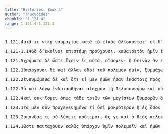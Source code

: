 ```yaml
---
title: "Histories, Book 1"
author: "Thucydides"
chunkId: "1.121.4"
range: 1.121.4-1.121.4
---
```


<pre class="greek prose syntax" data-urn="urn:cts:greekLit:tlg0003.tlg001"><p><span class="subdoc" data-subdoc="1.121.4">1.121.4</span><span class="sentence"><span class=" dative" data-def="sem, sm, i" data-flags="a-s---fd-" data-head="3" data-id="1" data-lemma="εἷς">μιᾷ </span><span class=" " data-flags="d--------" data-head="8" data-id="2" data-lemma="τε">τε </span><span class=" dative" data-flags="n-s---fd-" data-head="8" data-id="3" data-lemma="νίκη">νίκῃ </span><span class=" genitive" data-def="sea-fight, in a sea-fight" data-flags="n-s---fg-" data-head="3" data-id="4" data-lemma="ναυμαχία">ναυμαχίας </span><span class=" " data-flags="r--------" data-head="8" data-id="5" data-lemma="κατά">κατὰ </span><span class=" accusative" data-flags="l-s---na-" data-head="7" data-id="6" data-lemma="ὁ">τὸ </span><span class="verb accusative" data-def="like truth, likely, probable, reasonable, likelihood, probability" data-flags="v-srpana-" data-head="5" data-id="7" data-lemma="εἰκός">εἰκὸς </span><span class="verb " data-def="to be taken, conquered, fall into an enemy's hand, to fall into the hands of, to be caught, seized" data-flags="v3ppie---" data-head="0" data-id="8" data-lemma="ἁλίσκομαι">ἁλίσκονται</span><span class=" " data-flags="u--------" data-head="0" data-id="9" data-lemma="·">· </span></span><span class="sentence"><span class=" " data-flags="c--------" data-head="5" data-id="1" data-lemma="εἰ">εἰ </span><span class=" " data-flags="d--------" data-head="14" data-id="2" data-lemma="δέ">δ̓ </span><span class="verb " data-def="hold against, hold, against" data-flags="v3paoa---" data-head="1" data-id="3" data-lemma="ἀντέχω">ἀντίσχοιεν</span><span class=" " data-flags="u--------" data-head="0" data-id="4" data-lemma=",">, </span><span class="verb " data-def="take thought, care for, treat" data-flags="v1pfia---" data-head="14" data-id="5" data-lemma="μελετάω">μελετήσομεν </span><span class=" " data-flags="d--------" data-head="14" data-id="6" data-lemma="καί">καὶ </span><span class=" nominative" data-def="I at least, for my part, indeed, for myself, me, we two" data-flags="p1p---mn-" data-head="14" data-id="7" data-lemma="ἐγώ">ἡμεῖς </span><span class=" " data-def="in, into, in, in the district of" data-flags="r--------" data-head="5" data-id="8" data-lemma="ἐν">ἐν </span><span class=" dative" data-flags="a-s---mdc" data-head="10" data-id="9" data-lemma="πλείων">πλέονι </span><span class=" dative" data-def="time, a, time" data-flags="n-s---md-" data-head="8" data-id="10" data-lemma="χρόνος">χρόνῳ </span><span class=" accusative" data-flags="l-p---na-" data-head="12" data-id="11" data-lemma="ὁ">τὰ </span><span class=" accusative" data-def="of, for a ship, seafaring, naval, of ships" data-flags="a-p---na-" data-head="5" data-id="12" data-lemma="ναυτικός">ναυτικά</span><span class=" " data-flags="u--------" data-head="0" data-id="13" data-lemma=",">, </span><span class=" " data-flags="c--------" data-head="0" data-id="14" data-lemma="καί">καὶ </span><span class=" " data-def="whenever, since, since" data-flags="c--------" data-head="27" data-id="15" data-lemma="ὅταν">ὅταν </span><span class=" accusative" data-flags="l-s---fa-" data-head="17" data-id="16" data-lemma="ὁ">τὴν </span><span class=" accusative" data-def="acquaintance with, understanding, skill" data-flags="n-s---fa-" data-head="21" data-id="17" data-lemma="ἐπιστήμη">ἐπιστήμην </span><span class=" " data-def="into, to, into" data-flags="r--------" data-head="21" data-id="18" data-lemma="εἰς">ἐς </span><span class=" accusative" data-flags="l-s---na-" data-head="20" data-id="19" data-lemma="ὁ">τὸ </span><span class=" accusative" data-def="equal, like, like" data-flags="a-s---na-" data-head="18" data-id="20" data-lemma="ἴσος">ἴσον </span><span class="verb " data-def="set down, bring, to land" data-flags="v1pasa---" data-head="15" data-id="21" data-lemma="καθίστημι">καταστήσωμεν</span><span class=" " data-flags="u--------" data-head="0" data-id="22" data-lemma=",">, </span><span class=" dative" data-flags="l-s---fd-" data-head="25" data-id="23" data-lemma="ὁ">τῇ </span><span class=" " data-def="at least, at any rate, iron, have" data-flags="d--------" data-head="25" data-id="24" data-lemma="γε">γε </span><span class=" dative" data-def="good courage, high spirit, goodness of soul" data-flags="n-s---fd-" data-head="27" data-id="25" data-lemma="εὐψυχία">εὐψυχίᾳ </span><span class=" " data-flags="d--------" data-head="27" data-id="26" data-lemma="δήπου">δήπου </span><span class="verb " data-flags="v1pfim---" data-head="14" data-id="27" data-lemma="περίειμι">περιεσόμεθα</span><span class=" " data-flags="u--------" data-head="0" data-id="28" data-lemma=".">. </span></span><span class="sentence"><span class=" accusative" data-flags="a-s---na-" data-head="6" data-id="1" data-lemma="ὅς">ὃ </span><span class=" " data-def="for, yes, . . , no, ay doubtless" data-flags="d--------" data-head="11" data-id="2" data-lemma="γάρ">γὰρ </span><span class=" nominative" data-def="I at least, for my part, indeed, for myself, me, we two" data-flags="p1p---mn-" data-head="4" data-id="3" data-lemma="ἐγώ">ἡμεῖς </span><span class="verb " data-flags="v1ppia---" data-head="11" data-id="4" data-lemma="ἔχω">ἔχομεν </span><span class=" dative" data-def="origin, birth, growth" data-flags="n-s---fd-" data-head="4" data-id="5" data-lemma="φύσις">φύσει </span><span class=" accusative" data-def="good:, well-born, gentle, aristocrats" data-flags="a-s---na-" data-head="4" data-id="6" data-lemma="ἀγαθός">ἀγαθόν</span><span class=" " data-flags="u--------" data-head="0" data-id="7" data-lemma=",">, </span><span class=" dative" data-def="the person there, that person, thing, the more remote" data-flags="p-p---md-" data-head="11" data-id="8" data-lemma="ἐκεῖνος">ἐκείνοις </span><span class=" " data-flags="d--------" data-head="11" data-id="9" data-lemma="οὐ">οὐκ </span><span class=" " data-flags="d--------" data-head="11" data-id="10" data-lemma="ἄν">ἂν </span><span class="verb " data-def="come into a new state of being, come into being, to be born" data-flags="v3saom---" data-head="0" data-id="11" data-lemma="γίγνομαι">γένοιτο </span><span class=" dative" data-def="teaching, regulations, discipline" data-flags="n-s---fd-" data-head="11" data-id="12" data-lemma="διδαχή">διδαχῇ</span><span class=" " data-flags="u--------" data-head="0" data-id="13" data-lemma="·">· </span></span></p><p><span class="subdoc" data-subdoc="1.121-1.146">1.121-1.146</span><span class="sentence"><span class=" accusative" data-flags="p-s---na-" data-head="5" data-id="1" data-lemma="ὅς">ὃ </span><span class=" " data-flags="d--------" data-head="9" data-id="2" data-lemma="δέ">δ̓ </span><span class=" nominative" data-def="the person there, that person, thing, the more remote" data-flags="p-p---mn-" data-head="5" data-id="3" data-lemma="ἐκεῖνος">ἐκεῖνοι </span><span class=" dative" data-def="acquaintance with, understanding, skill" data-flags="n-s---fd-" data-head="5" data-id="4" data-lemma="ἐπιστήμη">ἐπιστήμῃ </span><span class="verb " data-def="hold before, hold before oneself, hold out before one" data-flags="v3ppia---" data-head="9" data-id="5" data-lemma="προέχω">προύχουσι</span><span class=" " data-flags="u--------" data-head="0" data-id="6" data-lemma=",">, </span><span class=" nominative" data-def="able to be achieved" data-flags="a-s---nn-" data-head="9" data-id="7" data-lemma="καθαιρετός">καθαιρετὸν </span><span class=" dative" data-def="I at least, for my part, indeed, for myself, me, we two" data-flags="p1p---md-" data-head="7" data-id="8" data-lemma="ἐγώ">ἡμῖν </span><span class="verb " data-flags="v3spia---" data-head="0" data-id="9" data-lemma="εἰμί">ἐστὶ </span><span class=" dative" data-def="care, attention, care for, attention" data-flags="n-s---fd-" data-head="9" data-id="10" data-lemma="μελέτη">μελέτῃ</span><span class=" " data-flags="u--------" data-head="0" data-id="11" data-lemma=".">. </span></span></p><p><span class="subdoc" data-subdoc="1.121.5">1.121.5</span><span class="sentence"><span class=" accusative" data-def="need, a thing that one needs, uses" data-flags="n-p---na-" data-head="8" data-id="1" data-lemma="χρῆμα">χρήματα </span><span class=" " data-flags="d--------" data-head="8" data-id="2" data-lemma="δέ">δὲ </span><span class=" " data-def="as being, inasmuch as, since it was, the actual" data-flags="c--------" data-head="8" data-id="3" data-lemma="ὥστε">ὥστε </span><span class="verb " data-flags="v--pna---" data-head="3" data-id="4" data-lemma="ἔχω">ἔχειν </span><span class=" " data-def="into, to, into" data-flags="r--------" data-head="4" data-id="5" data-lemma="εἰς">ἐς </span><span class=" accusative" data-def="self, him, her, it, the very one, the same" data-flags="p-p---na-" data-head="5" data-id="6" data-lemma="αὐτός">αὐτά</span><span class=" " data-flags="u--------" data-head="0" data-id="7" data-lemma=",">, </span><span class="verb " data-def="fero, beran, bhárati" data-flags="v1pfia---" data-head="0" data-id="8" data-lemma="φέρω">οἴσομεν</span><span class=" " data-flags="u--------" data-head="0" data-id="9" data-lemma="·">· </span></span><span class="sentence"><span class=" " data-flags="d--------" data-head="4" data-id="1" data-lemma="ἤ">ἢ </span><span class=" nominative" data-flags="a-s---nn-" data-head="4" data-id="2" data-lemma="δεινός">δεινὸν </span><span class=" " data-flags="d--------" data-head="4" data-id="3" data-lemma="ἄν">ἂν </span><span class="verb " data-flags="v3spoa---" data-head="0" data-id="4" data-lemma="εἰμί">εἴη </span><span class=" " data-flags="c--------" data-head="4" data-id="5" data-lemma="εἰ">εἰ </span><span class=" nominative" data-flags="l-p---mn-" data-head="9" data-id="6" data-lemma="ὁ">οἱ </span><span class=" " data-def="indeed, of a truth, but, indeed" data-flags="d--------" data-head="19" data-id="7" data-lemma="μέν">μὲν </span><span class=" genitive" data-def="the person there, that person, thing, the more remote" data-flags="p-p---mg-" data-head="9" data-id="8" data-lemma="ἐκεῖνος">ἐκείνων </span><span class=" nominative" data-def="fighting along with, leagued, allied with, ally" data-flags="n-p---mn-" data-head="16" data-id="9" data-lemma="σύμμαχος">ξύμμαχοι </span><span class=" " data-flags="r--------" data-head="14" data-id="10" data-lemma="ἐπί">ἐπὶ </span><span class=" dative" data-def="slavery, bondage, imposed by, slaves" data-flags="n-s---fd-" data-head="10" data-id="11" data-lemma="δουλεία">δουλείᾳ </span><span class=" dative" data-flags="l-s---fd-" data-head="11" data-id="12" data-lemma="ὁ">τῇ </span><span class=" genitive" data-def="Stadtrecht von Gortyn, of himself, herself, itself, itself, absolutely" data-flags="p-p---mg-" data-head="11" data-id="13" data-lemma="ἑαυτοῦ">αὑτῶν </span><span class="verb nominative" data-def="fero, beran, bhárati" data-flags="v-pppamn-" data-head="16" data-id="14" data-lemma="φέρω">φέροντες </span><span class=" " data-flags="d--------" data-head="16" data-id="15" data-lemma="οὐ">οὐκ </span><span class="verb " data-def="vomit, disgorge, carry off" data-flags="v3ppia---" data-head="19" data-id="16" data-lemma="ἀπεράω">ἀπεροῦσιν</span><span class=" " data-flags="u--------" data-head="0" data-id="17" data-lemma=",">, </span><span class=" nominative" data-def="I at least, for my part, indeed, for myself, me, we two" data-flags="p1p---mn-" data-head="31" data-id="18" data-lemma="ἐγώ">ἡμεῖς </span><span class=" " data-flags="c--------" data-head="5" data-id="19" data-lemma="δέ">δ̓ </span><span class=" " data-flags="r--------" data-head="32" data-id="20" data-lemma="ἐπί">ἐπὶ </span><span class=" dative" data-flags="l-s---nd-" data-head="28" data-id="21" data-lemma="ὁ">τῷ </span><span class="verb nominative" data-def="to be an avenger, exact, seek to exact vengeance for, avenge, avenge" data-flags="v-pppemn-" data-head="28" data-id="22" data-lemma="τιμωρέω">τιμωρούμενοι </span><span class=" accusative" data-flags="l-p---ma-" data-head="24" data-id="23" data-lemma="ὁ">τοὺς </span><span class=" accusative" data-def="hated, hateful, hateful, hating, hostile" data-flags="a-p---ma-" data-head="22" data-id="24" data-lemma="ἐχθρός">ἐχθροὺς </span><span class=" " data-flags="d--------" data-head="32" data-id="25" data-lemma="καί">καὶ </span><span class=" nominative" data-def="self, him, her, it, the very one, the same" data-flags="p-p---mn-" data-head="28" data-id="26" data-lemma="αὐτός">αὐτοὶ </span><span class=" " data-flags="d--------" data-head="32" data-id="27" data-lemma="ἅμα">ἅμα </span><span class="verb " data-flags="v--pne---" data-head="20" data-id="28" data-lemma="σώζω">σῴζεσθαι </span><span class=" " data-flags="d--------" data-head="31" data-id="29" data-lemma="οὐ">οὐκ </span><span class=" " data-flags="d--------" data-head="31" data-id="30" data-lemma="ἄρα">ἄρα </span><span class="verb " data-def="spend, to spend, defrayed" data-flags="v1pasa---" data-head="19" data-id="31" data-lemma="δαπανάω">δαπανήσομεν </span><span class=" " data-flags="c--------" data-head="31" data-id="32" data-lemma="καί">καὶ </span><span class=" " data-flags="r--------" data-head="32" data-id="33" data-lemma="ἐπί">ἐπὶ </span><span class=" dative" data-flags="l-s---nd-" data-head="43" data-id="34" data-lemma="ὁ">τῷ </span><span class=" " data-flags="d--------" data-head="43" data-id="35" data-lemma="μή">μὴ </span><span class=" " data-def="úpa, uf, from under" data-flags="r--------" data-head="39" data-id="36" data-lemma="ὑπό">ὑπ̓ </span><span class=" genitive" data-def="the person there, that person, thing, the more remote" data-flags="p-p---mg-" data-head="36" data-id="37" data-lemma="ἐκεῖνος">ἐκείνων </span><span class=" accusative" data-def="self, him, her, it, the very one, the same" data-flags="p-p---na-" data-head="39" data-id="38" data-lemma="αὐτός">αὐτὰ </span><span class="verb nominative" data-def="take away from, took, from" data-flags="v-pappmn-" data-head="43" data-id="39" data-lemma="ἀφαιρέω">ἀφαιρεθέντες </span><span class=" dative" data-def="self, him, her, it, the very one, the same" data-flags="a-p---nd-" data-head="41" data-id="40" data-lemma="αὐτός">αὐτοῖς </span><span class=" dative" data-def="this, u, this man here" data-flags="p-p---nd-" data-head="39" data-id="41" data-lemma="οὗτος">τούτοις </span><span class=" " data-def="bad, ugly, ill-born, mean" data-flags="d--------" data-head="43" data-id="42" data-lemma="κακός">κακῶς </span><span class="verb " data-def="have, done to one, suffer, do" data-flags="v--pna---" data-head="33" data-id="43" data-lemma="πάσχω">πάσχειν</span><span class=" " data-flags="u--------" data-head="0" data-id="44" data-lemma=".">. </span></span></p><p><span class="subdoc" data-subdoc="1.122.1">1.122.1</span><span class="sentence"><span class="verb " data-def="begin, take the initiative, beginner, take the initiative in, begin" data-flags="v3ppia---" data-head="0" data-id="1" data-lemma="ὑπάρχω">ὑπάρχουσι </span><span class=" " data-flags="d--------" data-head="1" data-id="2" data-lemma="δέ">δὲ </span><span class=" " data-flags="d--------" data-head="4" data-id="3" data-lemma="καί">καὶ </span><span class=" nominative" data-flags="a-p---fn-" data-head="5" data-id="4" data-lemma="ἄλλος">ἄλλαι </span><span class=" nominative" data-def="way, road, course, channel, to truth" data-flags="n-p---fn-" data-head="9" data-id="5" data-lemma="ὁδός">ὁδοὶ </span><span class=" genitive" data-flags="l-s---mg-" data-head="7" data-id="6" data-lemma="ὁ">τοῦ </span><span class=" genitive" data-def="war, battle, fight, single combat" data-flags="n-s---mg-" data-head="1" data-id="7" data-lemma="πόλεμος">πολέμου </span><span class=" dative" data-def="I at least, for my part, indeed, for myself, me, we two" data-flags="p1p---md-" data-head="1" data-id="8" data-lemma="ἐγώ">ἡμῖν</span><span class=" " data-flags="u--------" data-head="1" data-id="9" data-lemma=",">, </span><span class=" genitive" data-def="fighting along with, leagued, allied with, ally" data-flags="n-p---mg-" data-head="12" data-id="10" data-lemma="σύμμαχος">ξυμμάχων </span><span class=" " data-flags="d--------" data-head="28" data-id="11" data-lemma="τε">τε </span><span class=" nominative" data-def="causing to revolt, emanation, slackness" data-flags="n-s---fn-" data-head="28" data-id="12" data-lemma="ἀπόστασις">ἀπόστασις</span><span class=" " data-flags="u--------" data-head="0" data-id="13" data-lemma=",">, </span><span class=" " data-flags="d--------" data-head="16" data-id="14" data-lemma="μάλιστα">μάλιστα </span><span class=" nominative" data-def="taking away from, stripping one of" data-flags="n-s---fn-" data-head="16" data-id="15" data-lemma="παραίρεσις">παραίρεσις </span><span class="verb nominative" data-flags="v-sppafn-" data-head="12" data-id="16" data-lemma="εἰμί">οὖσα </span><span class=" genitive" data-flags="l-p---fg-" data-head="18" data-id="17" data-lemma="ὁ">τῶν </span><span class=" genitive" data-def="going, coming to, approach, the approach" data-flags="n-p---fg-" data-head="15" data-id="18" data-lemma="πρόσοδος">προσόδων </span><span class=" dative" data-flags="p-p---fd-" data-head="20" data-id="19" data-lemma="ὅς">αἷς </span><span class="verb " data-def="to be strong, had, strength" data-flags="v3ppia---" data-head="18" data-id="20" data-lemma="ἰσχύω">ἰσχύουσι</span><span class=" " data-flags="u--------" data-head="0" data-id="21" data-lemma=",">, </span><span class=" " data-flags="d--------" data-head="28" data-id="22" data-lemma="καί">καὶ </span><span class=" nominative" data-def="against" data-flags="n-s---mn-" data-head="28" data-id="23" data-lemma="ἐπιτειχισμός">ἐπιτειχισμὸς </span><span class=" dative" data-flags="l-s---fd-" data-head="25" data-id="24" data-lemma="ὁ">τῇ </span><span class=" dative" data-def="space, room in which a thing is, partly occupied space" data-flags="n-s---fd-" data-head="23" data-id="25" data-lemma="χώρα">χώρᾳ</span><span class=" " data-flags="u--------" data-head="0" data-id="26" data-lemma=",">, </span><span class=" nominative" data-flags="p-p---nn-" data-head="28" data-id="27" data-lemma="ἄλλος">ἄλλα </span><span class=" " data-flags="c--------" data-head="9" data-id="28" data-lemma="τε">τε </span><span class=" accusative" data-def="as great as, how great, as much as, how much, as far as, how far" data-flags="a-p---na-" data-head="34" data-id="29" data-lemma="ὅσος">ὅσα </span><span class=" " data-flags="d--------" data-head="34" data-id="30" data-lemma="οὐ">οὐκ </span><span class=" " data-flags="d--------" data-head="34" data-id="31" data-lemma="ἄν">ἄν </span><span class=" nominative" data-def="any one, any thing, who? what?, si se" data-flags="p-s---mn-" data-head="34" data-id="32" data-lemma="τις">τις </span><span class=" " data-flags="d--------" data-head="34" data-id="33" data-lemma="νῦν">νῦν </span><span class="verb " data-def="look forward, see beforehand, catch sight of, foresee, portend" data-flags="v3saoa---" data-head="27" data-id="34" data-lemma="προεῖδον">προΐδοι</span><span class=" " data-flags="u--------" data-head="0" data-id="35" data-lemma=".">. </span></span><span class="sentence"><span class=" accusative" data-def="least, worst, least" data-flags="a-p---na-" data-head="6" data-id="1" data-lemma="ἥκιστος">ἥκιστα </span><span class=" " data-def="for, yes, . . , no, ay doubtless" data-flags="d--------" data-head="9" data-id="2" data-lemma="γάρ">γὰρ </span><span class=" nominative" data-def="war, battle, fight, single combat" data-flags="n-s---mn-" data-head="9" data-id="3" data-lemma="πόλεμος">πόλεμος </span><span class=" " data-flags="r--------" data-head="6" data-id="4" data-lemma="ἐπί">ἐπὶ </span><span class=" dative" data-def="stated, specified, covenanted, stated, stated terms" data-flags="a-p---nd-" data-head="4" data-id="5" data-lemma="ῥητός">ῥητοῖς </span><span class="verb " data-def="make room for another, give way, withdraw, gave way, put back, retire" data-flags="v3spia---" data-head="9" data-id="6" data-lemma="χωρέω">χωρεῖ</span><span class=" " data-flags="u--------" data-head="0" data-id="7" data-lemma=",">, </span><span class=" nominative" data-def="self, him, her, it, the very one, the same" data-flags="p-s---mn-" data-head="14" data-id="8" data-lemma="αὐτός">αὐτὸς </span><span class=" " data-flags="c--------" data-head="0" data-id="9" data-lemma="δέ">δὲ </span><span class=" " data-def="ápa, ab, ap-ehtre" data-flags="r--------" data-head="14" data-id="10" data-lemma="ἀπό">ἀφ̓ </span><span class=" genitive" data-def="Stadtrecht von Gortyn, of himself, herself, itself, itself, absolutely" data-flags="p-s---mg-" data-head="10" data-id="11" data-lemma="ἑαυτοῦ">αὑτοῦ </span><span class=" accusative" data-flags="l-p---na-" data-head="13" data-id="12" data-lemma="ὁ">τὰ </span><span class=" accusative" data-def="many, many, many" data-flags="a-p---na-" data-head="14" data-id="13" data-lemma="πολύς">πολλὰ </span><span class="verb " data-def="make by art, execute skilfully, practise, arts" data-flags="v3spie---" data-head="9" data-id="14" data-lemma="τεχνάομαι">τεχνᾶται </span><span class=" " data-def="on the side of, in the direction of, from, at, to, práti" data-flags="r--------" data-head="14" data-id="15" data-lemma="πρός">πρὸς </span><span class=" accusative" data-flags="l-s---na-" data-head="17" data-id="16" data-lemma="ὁ">τὸ </span><span class="verb accusative" data-def="happen to be near, be among, to be present at, who had met with" data-flags="v-sppana-" data-head="15" data-id="17" data-lemma="παρατυγχάνω">παρατυγχάνον</span><span class=" " data-flags="u--------" data-head="0" data-id="18" data-lemma="·">· </span></span><span class="sentence"><span class=" " data-def="in, into, in, in the district of" data-flags="r--------" data-head="11" data-id="1" data-lemma="ἐν">ἐν </span><span class=" dative" data-flags="p-s---md-" data-head="1" data-id="2" data-lemma="ὅς">ᾧ </span><span class=" nominative" data-flags="l-s---mn-" data-head="7" data-id="3" data-lemma="ὁ">ὁ </span><span class=" " data-def="indeed, of a truth, but, indeed" data-flags="d--------" data-head="11" data-id="4" data-lemma="μέν">μὲν </span><span class=" " data-def="good-tempered, Aër, with good temper" data-flags="d--------" data-head="7" data-id="5" data-lemma="εὐόργητος">εὐοργήτως </span><span class=" dative" data-def="self, him, her, it, the very one, the same" data-flags="p-s---md-" data-head="7" data-id="6" data-lemma="αὐτός">αὐτῷ </span><span class="verb nominative" data-def="hold intercourse with, associate with, conducting, intercourse" data-flags="v-sapamn-" data-head="19" data-id="7" data-lemma="προσομιλέω">προσομιλήσας </span><span class=" nominative" data-def="firm, steady, terra firma, steadfast, durable" data-flags="a-s---mnc" data-head="19" data-id="8" data-lemma="βέβαιος">βεβαιότερος</span><span class=" " data-flags="u--------" data-head="0" data-id="9" data-lemma=",">, </span><span class=" nominative" data-flags="l-s---mn-" data-head="12" data-id="10" data-lemma="ὁ">ὁ </span><span class=" " data-flags="c--------" data-head="0" data-id="11" data-lemma="δέ">δ̓ </span><span class="verb nominative" data-def="make angry, provoke to anger, irritate, grow angry, be wroth, with" data-flags="v-sappmn-" data-head="17" data-id="12" data-lemma="ὀργίζω">ὀργισθεὶς </span><span class=" " data-def="round about, all round, on both sides, pári" data-flags="r--------" data-head="12" data-id="13" data-lemma="περί">περὶ </span><span class=" accusative" data-def="self, him, her, it, the very one, the same" data-flags="p-s---ma-" data-head="13" data-id="14" data-lemma="αὐτός">αὐτὸν </span><span class=" " data-flags="d--------" data-head="17" data-id="15" data-lemma="οὐ">οὐκ </span><span class=" accusative" data-def="smaller, less, worse, be worse off, too small" data-flags="a-p---nac" data-head="17" data-id="16" data-lemma="ἐλάσσων">ἐλάσσω </span><span class="verb " data-def="cause to stumble, fall, to be missed" data-flags="v3spia---" data-head="11" data-id="17" data-lemma="πταίω">πταίει</span><span class=" " data-flags="u--------" data-head="0" data-id="18" data-lemma=".">. </span></span></p><p><span class="subdoc" data-subdoc="1.122.2">1.122.2</span><span class="sentence"><span class="verb " data-def="lay to heart, ponder, think much, deeply of" data-flags="v1ppse---" data-head="0" data-id="1" data-lemma="ἐνθυμέομαι">ἐνθυμώμεθα </span><span class=" " data-flags="d--------" data-head="1" data-id="2" data-lemma="δέ">δὲ </span><span class=" " data-flags="d--------" data-head="1" data-id="3" data-lemma="καί">καὶ </span><span class=" " data-flags="c--------" data-head="1" data-id="4" data-lemma="ὅτι">ὅτι </span><span class=" " data-flags="c--------" data-head="20" data-id="5" data-lemma="εἰ">εἰ </span><span class=" " data-def="indeed, of a truth, but, indeed" data-flags="d--------" data-head="8" data-id="6" data-lemma="μέν">μὲν </span><span class=" genitive" data-def="I at least, for my part, indeed, for myself, me, we two" data-flags="p1p---mg-" data-head="9" data-id="7" data-lemma="ἐγώ">ἡμῶν </span><span class="verb " data-flags="v3piia---" data-head="5" data-id="8" data-lemma="εἰμί">ἦσαν </span><span class=" dative" data-def="each, each, every one" data-flags="a-p---md-" data-head="16" data-id="9" data-lemma="ἕκαστος">ἑκάστοις </span><span class=" " data-def="on the side of, in the direction of, from, at, to, práti" data-flags="r--------" data-head="16" data-id="10" data-lemma="πρός">πρὸς </span><span class=" accusative" data-def="wrestling against, antagonist, rival, antagonist, rival, adversary" data-flags="a-p---ma-" data-head="10" data-id="11" data-lemma="ἀντίπαλος">ἀντιπάλους </span><span class=" " data-def="round about, all round, on both sides, pári" data-flags="r--------" data-head="8" data-id="12" data-lemma="περί">περὶ </span><span class=" genitive" data-def="earth, heaven, land" data-flags="n-s---fg-" data-head="14" data-id="13" data-lemma="γῆ">γῆς </span><span class=" genitive" data-def="boundary, landmark, boundary, the time within which" data-flags="n-p---mg-" data-head="12" data-id="14" data-lemma="ὅρος">ὅρων </span><span class=" nominative" data-flags="l-p---fn-" data-head="16" data-id="15" data-lemma="ὁ">αἱ </span><span class=" nominative" data-def="moving hither and thither, moves, dislocation" data-flags="n-p---fn-" data-head="8" data-id="16" data-lemma="διαφορά">διαφοραί</span><span class=" " data-flags="u--------" data-head="0" data-id="17" data-lemma=",">, </span><span class=" nominative" data-def="that can be borne, endurable" data-flags="a-s---nn-" data-head="20" data-id="18" data-lemma="οἰστός">οἰστὸν </span><span class=" " data-flags="d--------" data-head="20" data-id="19" data-lemma="ἄν">ἂν </span><span class="verb " data-flags="v3siia---" data-head="4" data-id="20" data-lemma="εἰμί">ἦν</span><span class=" " data-flags="u--------" data-head="0" data-id="21" data-lemma="·">· </span></span><span class="sentence"><span class=" " data-flags="d--------" data-head="38" data-id="1" data-lemma="νῦν">νῦν </span><span class=" " data-flags="d--------" data-head="9" data-id="2" data-lemma="δέ">δὲ </span><span class=" " data-def="on the side of, in the direction of, from, at, to, práti" data-flags="r--------" data-head="8" data-id="3" data-lemma="πρός">πρὸς </span><span class=" accusative" data-def="all together, all at once, the whole, as a whole" data-flags="a-p---ma-" data-head="6" data-id="4" data-lemma="σύμπας">ξύμπαντάς </span><span class=" " data-flags="d--------" data-head="9" data-id="5" data-lemma="τε">τε </span><span class=" accusative" data-def="I at least, for my part, indeed, for myself, me, we two" data-flags="p1p---ma-" data-head="3" data-id="6" data-lemma="ἐγώ">ἡμᾶς </span><span class=" nominative" data-flags="n-p---mn-" data-head="9" data-id="7" data-lemma="Ἀθηναῖος">Ἀθηναῖοι </span><span class=" nominative" data-def="sufficing, becoming, befitting, sufficient, competent to do, sufficient" data-flags="a-p---mn-" data-head="38" data-id="8" data-lemma="ἱκανός">ἱκανοὶ </span><span class=" " data-flags="c--------" data-head="0" data-id="9" data-lemma="καί">καὶ </span><span class=" " data-flags="r--------" data-head="39" data-id="10" data-lemma="κατά">κατὰ </span><span class=" accusative" data-def="city, the citadel, the citadel" data-flags="n-s---fa-" data-head="10" data-id="11" data-lemma="πόλις">πόλιν </span><span class=" " data-def="yet, still, ever, already" data-flags="d--------" data-head="39" data-id="12" data-lemma="ἔτι">ἔτι </span><span class=" nominative" data-def="strong, mighty, the ablest-bodied men, sound in limb" data-flags="a-p---mnc" data-head="39" data-id="13" data-lemma="δυνατός">δυνατώτεροι</span><span class=" " data-flags="u--------" data-head="0" data-id="14" data-lemma=",">, </span><span class=" " data-def="as being, inasmuch as, since it was, the actual" data-flags="c--------" data-head="9" data-id="15" data-lemma="ὥστε">ὥστε </span><span class=" " data-flags="c--------" data-head="36" data-id="16" data-lemma="εἰ">εἰ </span><span class=" " data-flags="d--------" data-head="19" data-id="17" data-lemma="μή">μὴ </span><span class=" " data-flags="d--------" data-head="20" data-id="18" data-lemma="καί">καὶ </span><span class=" nominative" data-flags="a-p---mn-" data-head="20" data-id="19" data-lemma="ἀθρόος">ἁθρόοι </span><span class=" " data-flags="d--------" data-head="28" data-id="20" data-lemma="καί">καὶ </span><span class=" " data-flags="r--------" data-head="20" data-id="21" data-lemma="κατά">κατὰ </span><span class=" accusative" data-def="number of people living together, company, body of men, band, host" data-flags="n-p---na-" data-head="23" data-id="22" data-lemma="ἔθνος">ἔθνη </span><span class=" " data-flags="c--------" data-head="21" data-id="23" data-lemma="καί">καὶ </span><span class=" accusative" data-def="each, each, every one" data-flags="a-s---na-" data-head="25" data-id="24" data-lemma="ἕκαστος">ἕκαστον </span><span class=" accusative" data-def="town, lower town, acropolis" data-flags="n-s---na-" data-head="23" data-id="25" data-lemma="ἄστυ">ἄστυ </span><span class=" dative" data-def="sem, sm, i" data-flags="a-s---fd-" data-head="27" data-id="26" data-lemma="εἷς">μιᾷ </span><span class=" dative" data-def="means of knowing, mark, token, organ by which one perceives" data-flags="n-s---fd-" data-head="28" data-id="27" data-lemma="γνώμη">γνώμῃ </span><span class="verb " data-def="keep off, ward off, to be kept off, for" data-flags="v1pfim---" data-head="16" data-id="28" data-lemma="ἀμύνω">ἀμυνούμεθα </span><span class=" accusative" data-def="self, him, her, it, the very one, the same" data-flags="p-p---ma-" data-head="28" data-id="29" data-lemma="αὐτός">αὐτούς</span><span class=" " data-flags="u--------" data-head="0" data-id="30" data-lemma=",">, </span><span class=" " data-flags="d--------" data-head="33" data-id="31" data-lemma="δίχα">δίχα </span><span class=" " data-def="at least, at any rate, iron, have" data-flags="d--------" data-head="36" data-id="32" data-lemma="γε">γε </span><span class="verb accusative" data-flags="v-pppama-" data-head="36" data-id="33" data-lemma="εἰμί">ὄντας </span><span class=" accusative" data-def="I at least, for my part, indeed, for myself, me, we two" data-flags="p1p---ma-" data-head="36" data-id="34" data-lemma="ἐγώ">ἡμᾶς </span><span class=" " data-def="without toil, trouble, easiest" data-flags="d--------" data-head="36" data-id="35" data-lemma="ἄπονος">ἀπόνως </span><span class="verb " data-flags="v3pfim---" data-head="15" data-id="36" data-lemma="χειρόω">χειρώσονται</span><span class=" " data-flags="u--------" data-head="0" data-id="37" data-lemma=".">. </span></span><span class="sentence"><span class=" " data-flags="d--------" data-head="11" data-id="1" data-lemma="καί">καὶ </span><span class=" accusative" data-flags="l-s---fa-" data-head="3" data-id="2" data-lemma="ὁ">τὴν </span><span class=" accusative" data-def="defeat, discomfiture, conquered, yielding" data-flags="n-s---fa-" data-head="15" data-id="3" data-lemma="ἧσσα">ἧσσαν</span><span class=" " data-flags="u--------" data-head="0" data-id="4" data-lemma=",">, </span><span class=" " data-flags="c--------" data-head="11" data-id="5" data-lemma="εἰ">εἰ </span><span class=" " data-flags="d--------" data-head="7" data-id="6" data-lemma="καί">καὶ </span><span class=" nominative" data-flags="a-s---nn-" data-head="20" data-id="7" data-lemma="δεινός">δεινόν </span><span class=" dative" data-def="any one, any thing, who? what?, si se" data-flags="p-s---md-" data-head="7" data-id="8" data-lemma="τις">τῳ </span><span class="verb " data-def="hear, hear, hear of, hear tell of" data-flags="v--ana---" data-head="7" data-id="9" data-lemma="ἀκούω">ἀκοῦσαι</span><span class=" " data-flags="u--------" data-head="0" data-id="10" data-lemma=",">, </span><span class="verb " data-def="" data-flags="v3srma---" data-head="0" data-id="11" data-lemma="οἶδα">ἴστω </span><span class=" " data-flags="d--------" data-head="15" data-id="12" data-lemma="οὐ">οὐκ </span><span class=" accusative" data-flags="a-s---na-" data-head="14" data-id="13" data-lemma="ἄλλος">ἄλλο </span><span class=" accusative" data-def="any one, any thing, who? what?, si se" data-flags="p-s---na-" data-head="15" data-id="14" data-lemma="τις">τι </span><span class="verb accusative" data-def="fero, beran, bhárati" data-flags="v-sppafa-" data-head="11" data-id="15" data-lemma="φέρω">φέρουσαν </span><span class=" " data-flags="c--------" data-head="13" data-id="16" data-lemma="ἤ">ἢ </span><span class=" " data-def="straight on, right on, straight up, outright, openly, without disguise" data-flags="d--------" data-head="18" data-id="17" data-lemma="ἄντικρυς">ἄντικρυς </span><span class=" accusative" data-def="slavery, bondage, imposed by, slaves" data-flags="n-s---fa-" data-head="21" data-id="18" data-lemma="δουλεία">δουλείαν</span><span class=" " data-flags="u--------" data-head="0" data-id="19" data-lemma="·">· </span></span></p><p><span class="subdoc" data-subdoc="1.122.3">1.122.3</span><span class="sentence"><span class=" accusative" data-flags="p-s---na-" data-head="4" data-id="1" data-lemma="ὅς">ὃ </span><span class=" " data-flags="d--------" data-head="15" data-id="2" data-lemma="καί">καὶ </span><span class=" dative" data-def="computation, reckoning, account, accounts" data-flags="n-s---md-" data-head="4" data-id="3" data-lemma="λόγος">λόγῳ </span><span class="verb " data-def="to be in doubt, at a loss, waverers, to be matter of doubt" data-flags="v--anp---" data-head="8" data-id="4" data-lemma="ἐνδοιάζω">ἐνδοιασθῆναι </span><span class=" nominative" data-def="causing shame, dishonouring, reproachful, ugly, ill-favoured, deformed" data-flags="a-s---nn-" data-head="15" data-id="5" data-lemma="αἰσχρός">αἰσχρὸν </span><span class=" dative" data-flags="l-s---fd-" data-head="7" data-id="6" data-lemma="ὁ">τῇ </span><span class=" dative" data-def="the Peloponnesus" data-flags="n-s---fd-" data-head="5" data-id="7" data-lemma="Πελοπόννησος">Πελοποννήσῳ </span><span class=" " data-flags="c--------" data-head="15" data-id="8" data-lemma="καί">καὶ </span><span class=" accusative" data-def="city, the citadel, the citadel" data-flags="n-p---fa-" data-head="13" data-id="9" data-lemma="πόλις">πόλεις </span><span class=" accusative" data-def="sufficient, so many only, so few" data-flags="a-p---fa-" data-head="9" data-id="10" data-lemma="τοσόσδε">τοσάσδε </span><span class=" " data-def="úpa, uf, from under" data-flags="r--------" data-head="13" data-id="11" data-lemma="ὑπό">ὑπὸ </span><span class=" genitive" data-def="sem, sm, i" data-flags="a-s---fg-" data-head="11" data-id="12" data-lemma="εἷς">μιᾶς </span><span class="verb " data-def="to be in ill plight, be in distress, by, from" data-flags="v--pna---" data-head="8" data-id="13" data-lemma="κακοπαθέω">κακοπαθεῖν</span><span class=" " data-flags="u--------" data-head="0" data-id="14" data-lemma=".">. </span></span><span class="sentence"><span class=" " data-def="in, into, in, in the district of" data-flags="r--------" data-head="5" data-id="1" data-lemma="ἐν">ἐν </span><span class=" dative" data-flags="p-s---nd-" data-head="1" data-id="2" data-lemma="ὅς">ᾧ </span><span class=" " data-flags="d--------" data-head="8" data-id="3" data-lemma="ἤ">ἢ </span><span class=" " data-def="observant of custom, rule, of social rule, well-ordered, civilized" data-flags="d--------" data-head="7" data-id="4" data-lemma="δίκαιος">δικαίως </span><span class="verb " data-def="expect, think, suppose, imagine, thought" data-flags="v1ppoa---" data-head="38" data-id="5" data-lemma="δοκέω">δοκοῖμεν </span><span class=" " data-flags="d--------" data-head="5" data-id="6" data-lemma="ἄν">ἂν </span><span class="verb " data-def="have, done to one, suffer, do" data-flags="v--pna---" data-head="8" data-id="7" data-lemma="πάσχω">πάσχειν </span><span class=" " data-flags="c--------" data-head="5" data-id="8" data-lemma="ἤ">ἢ </span><span class=" " data-def="through, in a line, right through" data-flags="r--------" data-head="11" data-id="9" data-lemma="διά">διὰ </span><span class=" accusative" data-def="timidity, cowardice, cowardice, misery" data-flags="n-s---fa-" data-head="9" data-id="10" data-lemma="δειλία">δειλίαν </span><span class="verb " data-def="hold up, lift up, held up, in fight" data-flags="v--pne---" data-head="12" data-id="11" data-lemma="ἀνέχω">ἀνέχεσθαι </span><span class=" " data-flags="c--------" data-head="8" data-id="12" data-lemma="καί">καὶ </span><span class=" genitive" data-flags="l-p---mg-" data-head="14" data-id="13" data-lemma="ὁ">τῶν </span><span class=" genitive" data-def="pitṛ[snull ]u, father, grandfather" data-flags="n-p---mg-" data-head="15" data-id="14" data-lemma="πατήρ">πατέρων </span><span class=" accusative" data-def="mcaner, inferior, worse than others, knave" data-flags="a-p---mac" data-head="16" data-id="15" data-lemma="χείρων">χείρους </span><span class="verb " data-def="A ren, bring to light, cause to appear, make" data-flags="v--pne---" data-head="12" data-id="16" data-lemma="φαίνω">φαίνεσθαι</span><span class=" " data-flags="u--------" data-head="0" data-id="17" data-lemma=",">, </span><span class=" nominative" data-flags="p-p---mn-" data-head="21" data-id="18" data-lemma="ὅς">οἳ </span><span class=" accusative" data-flags="l-s---fa-" data-head="20" data-id="19" data-lemma="ὁ">τὴν </span><span class=" accusative" data-def="part of Phthiotis, Northern Greece, all lands inhabited by Hellenes" data-flags="n-s---fa-" data-head="21" data-id="20" data-lemma="Ἑλλάς">Ἑλλάδα </span><span class="verb " data-def="set free, set, free, clear" data-flags="v3paia---" data-head="14" data-id="21" data-lemma="ἐλευθερόω">ἠλευθέρωσαν</span><span class=" " data-flags="u--------" data-head="0" data-id="22" data-lemma=",">, </span><span class=" nominative" data-def="I at least, for my part, indeed, for myself, me, we two" data-flags="p1p---mn-" data-head="28" data-id="23" data-lemma="ἐγώ">ἡμεῖς </span><span class=" " data-flags="d--------" data-head="38" data-id="24" data-lemma="δέ">δὲ </span><span class=" " data-flags="d--------" data-head="28" data-id="25" data-lemma="οὐδέ">οὐδ̓ </span><span class=" dative" data-def="I at least, for my part, indeed, for myself, me, we two" data-flags="p1p---md-" data-head="28" data-id="26" data-lemma="ἐγώ">ἡμῖν </span><span class=" dative" data-def="self, him, her, it, the very one, the same" data-flags="a-p---md-" data-head="26" data-id="27" data-lemma="αὐτός">αὐτοῖς </span><span class="verb " data-def="confirm, establish, make good, make good, treat as valid" data-flags="v1ppia---" data-head="38" data-id="28" data-lemma="βεβαιόω">βεβαιοῦμεν </span><span class=" accusative" data-def="self, him, her, it, the very one, the same" data-flags="p-s---na-" data-head="28" data-id="29" data-lemma="αὐτός">αὐτό</span><span class=" " data-flags="u--------" data-head="0" data-id="30" data-lemma=",">, </span><span class=" accusative" data-def="an absolute ruler, monarchs, chief, princeling" data-flags="n-s---ma-" data-head="34" data-id="31" data-lemma="τύραννος">τύραννον </span><span class=" " data-flags="d--------" data-head="38" data-id="32" data-lemma="δέ">δὲ </span><span class="verb " data-def="suffer, permit, leave, alone" data-flags="v1ppia---" data-head="38" data-id="33" data-lemma="ἐάω">ἐῶμεν </span><span class="verb " data-def="place, establish in, place as a garrison in" data-flags="v--rna---" data-head="33" data-id="34" data-lemma="ἐγκαθίστημι">ἐγκαθεστάναι </span><span class=" accusative" data-def="city, the citadel, the citadel" data-flags="n-s---fa-" data-head="34" data-id="35" data-lemma="πόλις">πόλιν</span><span class=" " data-flags="u--------" data-head="0" data-id="36" data-lemma=",">, </span><span class=" accusative" data-flags="l-p---ma-" data-head="41" data-id="37" data-lemma="ὁ">τοὺς </span><span class=" " data-flags="c--------" data-head="0" data-id="38" data-lemma="δέ">δ̓ </span><span class=" " data-def="in, into, in, in the district of" data-flags="r--------" data-head="41" data-id="39" data-lemma="ἐν">ἐν </span><span class=" dative" data-def="sem, sm, i" data-flags="a-s---fd-" data-head="39" data-id="40" data-lemma="εἷς">μιᾷ </span><span class=" accusative" data-def="monarch, sole ruler, sole ruler, princelet, dynast" data-flags="n-p---ma-" data-head="43" data-id="41" data-lemma="μόναρχος">μονάρχους </span><span class="verb " data-def="think, deem worthy, think worthy of a reward, of a punishment" data-flags="v1ppia---" data-head="38" data-id="42" data-lemma="ἀξιόω">ἀξιοῦμεν </span><span class="verb " data-def="put down, destroy, break, up" data-flags="v--pna---" data-head="42" data-id="43" data-lemma="καταλύω">καταλύειν</span><span class=" " data-flags="u--------" data-head="0" data-id="44" data-lemma=".">. </span></span></p><p><span class="subdoc" data-subdoc="1.122.4">1.122.4</span><span class="sentence"><span class=" " data-flags="d--------" data-head="3" data-id="1" data-lemma="καί">καὶ </span><span class=" " data-flags="d--------" data-head="3" data-id="2" data-lemma="οὐ">οὐκ </span><span class="verb " data-def="" data-flags="v1pria---" data-head="0" data-id="3" data-lemma="οἶδα">ἴσμεν </span><span class=" " data-flags="c--------" data-head="3" data-id="4" data-lemma="ὅπως">ὅπως </span><span class=" nominative" data-def="this, nearer, more remote" data-flags="p-p---nn-" data-head="10" data-id="5" data-lemma="ὅδε">τάδε </span><span class=" genitive" data-def="" data-flags="a-p---fg-" data-head="9" data-id="6" data-lemma="τρεῖς">τριῶν </span><span class=" genitive" data-flags="l-p---fg-" data-head="9" data-id="7" data-lemma="ὁ">τῶν </span><span class=" genitive" data-def="big, full-grown, elder" data-flags="a-p---fgs" data-head="9" data-id="8" data-lemma="μέγας">μεγίστων </span><span class=" genitive" data-flags="n-p---fg-" data-head="11" data-id="9" data-lemma="ξυμφορά">ξυμφορῶν </span><span class="verb " data-def="set free, deliver from, release, put away from, remove from" data-flags="v3srie---" data-head="4" data-id="10" data-lemma="ἀπαλλάσσω">ἀπήλλακται</span><span class=" " data-flags="u--------" data-head="10" data-id="11" data-lemma=",">, </span><span class=" genitive" data-def="want of understanding, stupidity, to be without understanding, fail to understand" data-flags="n-s---fg-" data-head="15" data-id="12" data-lemma="ἀσυνεσία">ἀξυνεσίας </span><span class=" " data-flags="d--------" data-head="15" data-id="13" data-lemma="ἤ">ἢ </span><span class=" genitive" data-flags="n-s---fg-" data-head="15" data-id="14" data-lemma="μαλακία">μαλακίας </span><span class=" " data-flags="c--------" data-head="11" data-id="15" data-lemma="ἤ">ἢ </span><span class=" genitive" data-flags="n-s---fg-" data-head="15" data-id="16" data-lemma="ἀμέλεια">ἀμελείας</span><span class=" " data-flags="u--------" data-head="0" data-id="17" data-lemma=".">. </span></span><span class="sentence"><span class=" " data-flags="d--------" data-head="4" data-id="1" data-lemma="οὐ">οὐ </span><span class=" " data-def="for, yes, . . , no, ay doubtless" data-flags="d--------" data-head="12" data-id="2" data-lemma="γάρ">γὰρ </span><span class=" " data-flags="d--------" data-head="4" data-id="3" data-lemma="δή">δὴ </span><span class="verb nominative" data-def="flee, take flight, ran, flee" data-flags="v-prpamn-" data-head="12" data-id="4" data-lemma="φεύγω">πεφευγότες </span><span class=" accusative" data-def="self, him, her, it, the very one, the same" data-flags="p-p---na-" data-head="4" data-id="5" data-lemma="αὐτός">αὐτὰ </span><span class=" " data-flags="r--------" data-head="12" data-id="6" data-lemma="ἐπί">ἐπὶ </span><span class=" accusative" data-flags="l-s---fa-" data-head="11" data-id="7" data-lemma="ὁ">τὴν </span><span class=" accusative" data-def="most, greatest, largest, most in vogue, the greatest number" data-flags="a-p---ma-" data-head="10" data-id="8" data-lemma="πλεῖστος">πλείστους </span><span class=" " data-flags="d--------" data-head="10" data-id="9" data-lemma="δή">δὴ </span><span class="verb accusative" data-def="disable, hinder, disable, lame" data-flags="v-sapafa-" data-head="11" data-id="10" data-lemma="βλάπτω">βλάψασαν </span><span class=" accusative" data-def="contempt, disdain, disregard, neglect" data-flags="n-s---fa-" data-head="6" data-id="11" data-lemma="καταφρόνησις">καταφρόνησιν </span><span class="verb " data-def="make room for another, give way, withdraw, gave way, put back, retire" data-flags="v2pria---" data-head="0" data-id="12" data-lemma="χωρέω">κεχωρήκατε</span><span class=" " data-flags="u--------" data-head="0" data-id="13" data-lemma=",">, </span><span class=" nominative" data-flags="p-s---fn-" data-head="23" data-id="14" data-lemma="ὅς">ἣ </span><span class=" " data-def="from out of, from, out of, forth from" data-flags="r--------" data-head="23" data-id="15" data-lemma="ἐκ">ἐκ </span><span class=" genitive" data-flags="l-s---ng-" data-head="18" data-id="16" data-lemma="ὁ">τοῦ </span><span class=" accusative" data-def="many, many, many" data-flags="a-p---ma-" data-head="18" data-id="17" data-lemma="πολύς">πολλοὺς </span><span class="verb " data-def="make to fall, overthrow, by tripping up, trip up in wrestling, throw" data-flags="v--pna---" data-head="15" data-id="18" data-lemma="σφάλλω">σφάλλειν </span><span class=" nominative" data-flags="l-s---nn-" data-head="21" data-id="19" data-lemma="ὁ">τὸ </span><span class=" nominative" data-def="opposite, on the opposite side, opposite, fronting, face to face" data-flags="a-s---nn-" data-head="21" data-id="20" data-lemma="ἐναντίος">ἐναντίον </span><span class=" nominative" data-def="name, by name, by name" data-flags="n-s---nn-" data-head="25" data-id="21" data-lemma="ὄνομα">ὄνομα </span><span class=" nominative" data-def="folly, thoughtlessness" data-flags="n-s---fn-" data-head="25" data-id="22" data-lemma="ἀφροσύνη">ἀφροσύνη </span><span class="verb " data-def="call by a new name, called, by a new name" data-flags="v3srie---" data-head="11" data-id="23" data-lemma="μετονομάζω">μετωνόμασται</span><span class=" " data-flags="u--------" data-head="0" data-id="24" data-lemma=".">. </span></span></p><p><span class="subdoc" data-subdoc="1.123.1">1.123.1</span><span class="sentence"><span class=" accusative" data-flags="l-p---na-" data-head="4" data-id="1" data-lemma="ὁ">τὰ </span><span class=" " data-def="indeed, of a truth, but, indeed" data-flags="d--------" data-head="6" data-id="2" data-lemma="μέν">μὲν </span><span class=" " data-def="certainly, in fact, really, really" data-flags="d--------" data-head="6" data-id="3" data-lemma="οὖν">οὖν </span><span class="verb accusative" data-def="come forward, came in sight, to be born before, exist before" data-flags="v-prpena-" data-head="14" data-id="4" data-lemma="προγίγνομαι">προγεγενημένα </span><span class=" accusative" data-def="any one, any thing, who? what?, si se" data-flags="p-s---na-" data-head="6" data-id="5" data-lemma="τις">τί </span><span class="verb " data-def="there is need, it is needful for, one must" data-flags="v3siia---" data-head="0" data-id="6" data-lemma="δεῖ">δεῖ </span><span class=" " data-flags="a-------c" data-head="14" data-id="7" data-lemma="μακρός">μακρότερον </span><span class=" " data-flags="c--------" data-head="7" data-id="8" data-lemma="ἤ">ἢ </span><span class=" " data-def="into, to, into" data-flags="r--------" data-head="13" data-id="9" data-lemma="εἰς">ἐς </span><span class=" accusative" data-def="as great as, how great, as much as, how much, as far as, how far" data-flags="a-s---na-" data-head="9" data-id="10" data-lemma="ὅσος">ὅσον </span><span class=" dative" data-flags="l-p---md-" data-head="13" data-id="11" data-lemma="ὁ">τοῖς </span><span class=" " data-flags="d--------" data-head="11" data-id="12" data-lemma="νῦν">νῦν </span><span class="verb " data-def="bring together, gather, collect, bring together, contribute, bring into conflict" data-flags="v3spia---" data-head="8" data-id="13" data-lemma="συμφέρω">ξυμφέρει </span><span class="verb " data-def="accuse, censure, to accuse, accuse" data-flags="v--pne---" data-head="6" data-id="14" data-lemma="αἰτιάομαι">αἰτιᾶσθαι</span><span class=" " data-flags="u--------" data-head="0" data-id="15" data-lemma=";">; </span></span><span class="sentence"><span class=" " data-def="round about, all round, on both sides, pári" data-flags="r--------" data-head="10" data-id="1" data-lemma="περί">περὶ </span><span class=" " data-flags="d--------" data-head="9" data-id="2" data-lemma="δέ">δὲ </span><span class=" genitive" data-flags="l-p---ng-" data-head="5" data-id="3" data-lemma="ὁ">τῶν </span><span class=" " data-def="thereupon, thereafter, then, thereafter, afterwards, hereafter" data-flags="d--------" data-head="5" data-id="4" data-lemma="ἔπειτα">ἔπειτα </span><span class="verb genitive" data-flags="v-pppang-" data-head="1" data-id="5" data-lemma="μέλλω">μελλόντων </span><span class=" dative" data-flags="l-p---nd-" data-head="7" data-id="6" data-lemma="ὁ">τοῖς </span><span class="verb dative" data-flags="v-pppand-" data-head="8" data-id="7" data-lemma="πάρειμι">παροῦσι </span><span class="verb accusative" data-def="come to aid, succour, assist, aid, maintain, rights" data-flags="v-pppama-" data-head="51" data-id="8" data-lemma="βοηθέω">βοηθοῦντας </span><span class="verb " data-flags="v3spia---" data-head="0" data-id="9" data-lemma="χρή">χρὴ </span><span class="verb " data-def="suffer, labour at, labour yet further" data-flags="v--pna---" data-head="23" data-id="10" data-lemma="ἐπιταλαιπωρέω">ἐπιταλαιπωρεῖν</span><span class=" " data-flags="u--------" data-head="84" data-id="11" data-lemma="(">( </span><span class=" nominative" data-def="of, belonging to one's father, derived from one's fathers, hereditary" data-flags="a-s---nn-" data-head="84" data-id="12" data-lemma="πάτριος">πάτριον </span><span class=" " data-def="for, yes, . . , no, ay doubtless" data-flags="d--------" data-head="84" data-id="13" data-lemma="γάρ">γὰρ </span><span class=" dative" data-def="thou, thou at least, for thy part, you two, both of you" data-flags="p-p---md-" data-head="12" data-id="14" data-lemma="σύ">ὑμῖν </span><span class=" " data-def="from out of, from, out of, forth from" data-flags="r--------" data-head="20" data-id="15" data-lemma="ἐκ">ἐκ </span><span class=" genitive" data-flags="l-p---mg-" data-head="17" data-id="16" data-lemma="ὁ">τῶν </span><span class=" genitive" data-def="work, hard work, toil, the toil of war" data-flags="n-p---mg-" data-head="15" data-id="17" data-lemma="πόνος">πόνων </span><span class=" accusative" data-flags="l-p---fa-" data-head="19" data-id="18" data-lemma="ὁ">τὰς </span><span class=" accusative" data-def="goodness, excellence, manly, valour" data-flags="n-p---fa-" data-head="20" data-id="19" data-lemma="ἀρετή">ἀρετὰς </span><span class="verb " data-def="procure for oneself, get, acquire, win, to get one's" data-flags="v--pne---" data-head="84" data-id="20" data-lemma="κτάομαι">κτᾶσθαι</span><span class=" " data-flags="u--------" data-head="84" data-id="21" data-lemma=")">)</span><span class=" " data-flags="u--------" data-head="0" data-id="22" data-lemma=",">, </span><span class=" " data-flags="c--------" data-head="9" data-id="23" data-lemma="καί">καὶ </span><span class=" " data-flags="d--------" data-head="25" data-id="24" data-lemma="μή">μὴ </span><span class="verb " data-def="throw into a different position, turn quickly, suddenly, turn" data-flags="v--pna---" data-head="23" data-id="25" data-lemma="μεταβάλλω">μεταβάλλειν </span><span class=" accusative" data-flags="l-s---na-" data-head="27" data-id="26" data-lemma="ὁ">τὸ </span><span class=" accusative" data-def="custom, habit, the habit, by habit, habitually" data-flags="n-s---na-" data-head="25" data-id="27" data-lemma="ἔθος">ἔθος</span><span class=" " data-flags="u--------" data-head="0" data-id="28" data-lemma=",">, </span><span class=" " data-flags="c--------" data-head="25" data-id="29" data-lemma="εἰ">εἰ </span><span class=" " data-flags="d--------" data-head="37" data-id="30" data-lemma="ἄρα">ἄρα </span><span class=" dative" data-flags="n-s---md-" data-head="34" data-id="31" data-lemma="πλοῦτος">πλούτῳ </span><span class=" " data-flags="d--------" data-head="34" data-id="32" data-lemma="τε">τε </span><span class=" " data-flags="d--------" data-head="37" data-id="33" data-lemma="νῦν">νῦν </span><span class=" " data-flags="c--------" data-head="37" data-id="34" data-lemma="καί">καὶ </span><span class=" dative" data-def="power, authority, permission, freedom permitted" data-flags="n-s---fd-" data-head="34" data-id="35" data-lemma="ἐξουσία">ἐξουσίᾳ </span><span class=" accusative" data-def="little, small, small, low, not copious" data-flags="a-s---na-" data-head="37" data-id="36" data-lemma="ὀλίγος">ὀλίγον </span><span class="verb " data-def="bring before, to, present" data-flags="v2ppia---" data-head="29" data-id="37" data-lemma="προφέρω">προφέρετε</span><span class=" " data-flags="u--------" data-head="83" data-id="38" data-lemma="(">( </span><span class=" " data-flags="d--------" data-head="83" data-id="39" data-lemma="οὐ">οὐ </span><span class=" " data-def="for, yes, . . , no, ay doubtless" data-flags="d--------" data-head="83" data-id="40" data-lemma="γάρ">γὰρ </span><span class=" nominative" data-def="observant of custom, rule, of social rule, well-ordered, civilized" data-flags="a-s---nn-" data-head="83" data-id="41" data-lemma="δίκαιος">δίκαιον </span><span class=" nominative" data-flags="p-p---nn-" data-head="45" data-id="42" data-lemma="ὅς">ἃ </span><span class=" dative" data-flags="l-s---fd-" data-head="44" data-id="43" data-lemma="ὁ">τῇ </span><span class=" dative" data-def="being, difficulty of passing, difficulty, straits" data-flags="n-s---fd-" data-head="45" data-id="44" data-lemma="ἀπορία">ἀπορίᾳ </span><span class="verb " data-def="" data-flags="v3saie---" data-head="48" data-id="45" data-lemma="κτέομαι">ἐκτήθη </span><span class=" dative" data-flags="l-s---fd-" data-head="47" data-id="46" data-lemma="ὁ">τῇ </span><span class=" dative" data-def="sum, that which is over and above, surplus, abundance, residuum" data-flags="n-s---fd-" data-head="48" data-id="47" data-lemma="περιουσία">περιουσίᾳ </span><span class="verb " data-def="destroy utterly, kill, demolish, lay waste, will waste" data-flags="v--anm---" data-head="83" data-id="48" data-lemma="ἀπόλλυμι">ἀπολέσθαι</span><span class=" " data-flags="u--------" data-head="83" data-id="49" data-lemma=")">)</span><span class=" " data-flags="u--------" data-head="0" data-id="50" data-lemma=",">, </span><span class=" " data-def="otheruise, but, not only . . but" data-flags="c--------" data-head="23" data-id="51" data-lemma="ἀλλά">ἀλλὰ </span><span class="verb accusative" data-def="to be of good courage, to be over-bold, fear not" data-flags="v-pppama-" data-head="51" data-id="52" data-lemma="θαρσέω">θαρσοῦντας </span><span class="verb " data-flags="v--pna---" data-head="52" data-id="53" data-lemma="εἶμι">ἰέναι </span><span class=" " data-flags="r--------" data-head="52" data-id="54" data-lemma="κατά">κατὰ </span><span class=" accusative" data-def="many, many, many" data-flags="a-p---na-" data-head="54" data-id="55" data-lemma="πολύς">πολλὰ </span><span class=" " data-def="into, to, into" data-flags="r--------" data-head="53" data-id="56" data-lemma="εἰς">ἐς </span><span class=" accusative" data-flags="l-s---ma-" data-head="58" data-id="57" data-lemma="ὁ">τὸν </span><span class=" accusative" data-def="war, battle, fight, single combat" data-flags="n-s---ma-" data-head="56" data-id="58" data-lemma="πόλεμος">πόλεμον</span><span class=" " data-flags="u--------" data-head="0" data-id="59" data-lemma=",">, </span><span class=" genitive" data-flags="l-s---mg-" data-head="62" data-id="60" data-lemma="ὁ">τοῦ </span><span class=" " data-flags="d--------" data-head="68" data-id="61" data-lemma="τε">τε </span><span class=" genitive" data-def="God, the Deity, against his will, bless you! good heavens! for heaven's sake" data-flags="n-s---mg-" data-head="63" data-id="62" data-lemma="θεός">θεοῦ </span><span class="verb genitive" data-flags="v-sapamg-" data-head="68" data-id="63" data-lemma="χράω">χρήσαντος </span><span class=" " data-flags="d--------" data-head="68" data-id="64" data-lemma="καί">καὶ </span><span class=" genitive" data-def="self, him, her, it, the very one, the same" data-flags="p-s---mg-" data-head="66" data-id="65" data-lemma="αὐτός">αὐτοῦ </span><span class="verb genitive" data-def="take upon oneself, undertake to do, promise" data-flags="v-sapmmg-" data-head="68" data-id="66" data-lemma="ὑπισχνέομαι">ὑποσχομένου </span><span class="verb " data-def="collect, gather together, rally, take with one, carry off" data-flags="v--fnm---" data-head="66" data-id="67" data-lemma="συλλαμβάνω">ξυλλήψεσθαι </span><span class=" " data-flags="c--------" data-head="52" data-id="68" data-lemma="καί">καὶ </span><span class=" genitive" data-flags="l-s---fg-" data-head="71" data-id="69" data-lemma="ὁ">τῆς </span><span class=" genitive" data-flags="a-s---fg-" data-head="71" data-id="70" data-lemma="ἄλλος">ἄλλης </span><span class=" genitive" data-def="part of Phthiotis, Northern Greece, all lands inhabited by Hellenes" data-flags="n-s---fg-" data-head="73" data-id="71" data-lemma="Ἑλλάς">Ἑλλάδος </span><span class=" genitive" data-def="sṃ-, quite all, the whole, all together" data-flags="a-s---fg-" data-head="71" data-id="72" data-lemma="ἅπας">ἁπάσης </span><span class="verb genitive" data-def="contend along with, share in a contest, with, share in the fortunes of" data-flags="v-sfpefg-" data-head="68" data-id="73" data-lemma="συναγωνίζομαι">ξυναγωνιουμένης</span><span class=" " data-flags="u--------" data-head="0" data-id="74" data-lemma=",">, </span><span class=" accusative" data-flags="l-p---na-" data-head="76" data-id="75" data-lemma="ὁ">τὰ </span><span class=" " data-def="indeed, of a truth, but, indeed" data-flags="d--------" data-head="80" data-id="76" data-lemma="μέν">μὲν </span><span class=" dative" data-def="panic flight, to flight, panic fear" data-flags="n-s---md-" data-head="80" data-id="77" data-lemma="φόβος">φόβῳ</span><span class=" " data-flags="u--------" data-head="0" data-id="78" data-lemma=",">, </span><span class=" accusative" data-flags="l-p---na-" data-head="80" data-id="79" data-lemma="ὁ">τὰ </span><span class=" " data-flags="c--------" data-head="73" data-id="80" data-lemma="δέ">δὲ </span><span class=" dative" data-def="help, aid, succour, aid, assistance" data-flags="n-s---fd-" data-head="80" data-id="81" data-lemma="ὠφέλεια">ὠφελίᾳ</span><span class=" " data-flags="u--------" data-head="0" data-id="82" data-lemma=".">. </span></span></p><p><span class="subdoc" data-subdoc="1.123.2">1.123.2</span><span class="sentence"><span class=" accusative" data-def="drink-offering, drink-offering, a solemn treaty" data-flags="n-p---fa-" data-head="4" data-id="1" data-lemma="σπονδή">σπονδάς </span><span class=" " data-flags="d--------" data-head="18" data-id="2" data-lemma="τε">τε </span><span class=" " data-flags="d--------" data-head="4" data-id="3" data-lemma="οὐ">οὐ </span><span class="verb " data-def="luo, re-luo, solvo, se-luo), solūtus" data-flags="v2pfia---" data-head="18" data-id="4" data-lemma="λύω">λύσετε </span><span class=" nominative" data-def="before, in front, fore, in front" data-flags="a-p---mn-" data-head="4" data-id="5" data-lemma="πρότερος">πρότεροι</span><span class=" " data-flags="u--------" data-head="0" data-id="6" data-lemma=",">, </span><span class=" accusative" data-flags="p-p---fa-" data-head="15" data-id="7" data-lemma="ὅς">ἅς </span><span class=" " data-def="at least, at any rate, iron, have" data-flags="d--------" data-head="11" data-id="8" data-lemma="γε">γε </span><span class=" " data-flags="d--------" data-head="11" data-id="9" data-lemma="καί">καὶ </span><span class=" nominative" data-flags="l-s---mn-" data-head="11" data-id="10" data-lemma="ὁ">ὁ </span><span class=" nominative" data-def="God, the Deity, against his will, bless you! good heavens! for heaven's sake" data-flags="n-s---mn-" data-head="14" data-id="11" data-lemma="θεός">θεὸς </span><span class="verb nominative" data-def="urge, drive on, exhort, bid, order" data-flags="v-sppamn-" data-head="14" data-id="12" data-lemma="κελεύω">κελεύων </span><span class="verb " data-def="to be at war, make war, with" data-flags="v--pna---" data-head="12" data-id="13" data-lemma="πολεμέω">πολεμεῖν </span><span class="verb " data-def="use customarily, practise, to have, in common use" data-flags="v3spia---" data-head="1" data-id="14" data-lemma="νομίζω">νομίζει </span><span class="verb " data-flags="v--rne---" data-head="14" data-id="15" data-lemma="παρά-βάζω">παραβεβάσθαι</span><span class=" " data-flags="u--------" data-head="0" data-id="16" data-lemma=",">, </span><span class="verb dative" data-def="to be, do wrong, those who have sinned" data-flags="v-prpefd-" data-head="20" data-id="17" data-lemma="ἀδικέω">ἠδικημέναις </span><span class=" " data-flags="c--------" data-head="0" data-id="18" data-lemma="δέ">δὲ </span><span class=" " data-def="" data-flags="d--------" data-head="20" data-id="19" data-lemma="μᾶλλον">μᾶλλον </span><span class="verb " data-def="come to aid, succour, assist, aid, maintain, rights" data-flags="v2pfia---" data-head="18" data-id="20" data-lemma="βοηθέω">βοηθήσετε</span><span class=" " data-flags="u--------" data-head="0" data-id="21" data-lemma="·">· </span></span><span class="sentence"><span class="verb " data-def="luo, re-luo, solvo, se-luo), solūtus" data-flags="v3ppia---" data-head="0" data-id="1" data-lemma="λύω">λύουσι </span><span class=" " data-def="for, yes, . . , no, ay doubtless" data-flags="d--------" data-head="1" data-id="2" data-lemma="γάρ">γὰρ </span><span class=" " data-flags="d--------" data-head="1" data-id="3" data-lemma="οὐ">οὐχ </span><span class=" nominative" data-flags="l-p---mn-" data-head="5" data-id="4" data-lemma="ὁ">οἱ </span><span class="verb nominative" data-def="keep off, ward off, to be kept off, for" data-flags="v-pppemn-" data-head="7" data-id="5" data-lemma="ἀμύνω">ἀμυνόμενοι</span><span class=" " data-flags="u--------" data-head="0" data-id="6" data-lemma=",">, </span><span class=" " data-def="otheruise, but, not only . . but" data-flags="c--------" data-head="1" data-id="7" data-lemma="ἀλλά">ἀλλ̓ </span><span class=" nominative" data-flags="l-p---mn-" data-head="10" data-id="8" data-lemma="ὁ">οἱ </span><span class=" nominative" data-def="before, in front, fore, in front" data-flags="a-p---mn-" data-head="10" data-id="9" data-lemma="πρότερος">πρότεροι </span><span class="verb nominative" data-flags="v-pppamn-" data-head="7" data-id="10" data-lemma="ἔπειμι">ἐπιόντες</span><span class=" " data-flags="u--------" data-head="0" data-id="11" data-lemma=".">. </span></span></p><p><span class="subdoc" data-subdoc="1.124.1">1.124.1</span><span class="sentence"><span class=" " data-def="as being, inasmuch as, since it was, the actual" data-flags="d--------" data-head="26" data-id="1" data-lemma="ὥστε">ὥστε </span><span class=" " data-def="from all quarters, from every side, on all sides, from every side" data-flags="d--------" data-head="4" data-id="2" data-lemma="πανταχόθεν">πανταχόθεν </span><span class=" " data-flags="d--------" data-head="4" data-id="3" data-lemma="καλός">καλῶς </span><span class="verb accusative" data-def="begin, take the initiative, beginner, take the initiative in, begin" data-flags="v-sppana-" data-head="7" data-id="4" data-lemma="ὑπάρχω">ὑπάρχον </span><span class=" dative" data-def="thou, thou at least, for thy part, you two, both of you" data-flags="p-p---md-" data-head="4" data-id="5" data-lemma="σύ">ὑμῖν </span><span class="verb " data-def="to be at war, make war, with" data-flags="v--pna---" data-head="4" data-id="6" data-lemma="πολεμέω">πολεμεῖν </span><span class=" " data-flags="c--------" data-head="26" data-id="7" data-lemma="καί">καὶ </span><span class=" genitive" data-def="I at least, for my part, indeed, for myself, me, we two" data-flags="p1p---mg-" data-head="11" data-id="8" data-lemma="ἐγώ">ἡμῶν </span><span class=" " data-flags="d--------" data-head="11" data-id="9" data-lemma="κοινῇ">κοινῇ </span><span class=" accusative" data-def="this, nearer, more remote" data-flags="p-p---na-" data-head="11" data-id="10" data-lemma="ὅδε">τάδε </span><span class="verb genitive" data-def="exhort, recommend, advise, advise, advise" data-flags="v-pppamg-" data-head="7" data-id="11" data-lemma="παραινέω">παραινούντων</span><span class=" " data-flags="u--------" data-head="0" data-id="12" data-lemma=",">, </span><span class=" " data-def="if really, if indeed, even if, even though, if as is the fact, since" data-flags="c--------" data-head="26" data-id="13" data-lemma="εἴπερ">εἴπερ </span><span class=" nominative" data-def="firm, steady, terra firma, steadfast, durable" data-flags="a-s---nns" data-head="80" data-id="14" data-lemma="βέβαιος">βεβαιότατον </span><span class=" nominative" data-flags="l-s---nn-" data-head="23" data-id="15" data-lemma="ὁ">τὸ </span><span class=" nominative" data-flags="l-s---nn-" data-head="17" data-id="16" data-lemma="ὁ">τ- </span><span class=" nominative" data-def="self, him, her, it, the very one, the same" data-flags="p-p---nn-" data-head="23" data-id="17" data-lemma="αὐτός">αὐτὰ </span><span class="verb nominative" data-def="bring together, gather, collect, bring together, contribute, bring into conflict" data-flags="v-pppann-" data-head="23" data-id="18" data-lemma="συμφέρω">ξυμφέροντα </span><span class=" " data-flags="d--------" data-head="21" data-id="19" data-lemma="καί">καὶ </span><span class=" dative" data-def="city, the citadel, the citadel" data-flags="n-p---fd-" data-head="21" data-id="20" data-lemma="πόλις">πόλεσι </span><span class=" " data-flags="c--------" data-head="18" data-id="21" data-lemma="καί">καὶ </span><span class=" dative" data-def="private person, individual, one in a private station, private soldier" data-flags="n-p---md-" data-head="21" data-id="22" data-lemma="ἰδιώτης">ἰδιώταις </span><span class="verb " data-flags="v--pna---" data-head="80" data-id="23" data-lemma="εἰμί">εἶναι</span><span class=" " data-flags="u--------" data-head="0" data-id="24" data-lemma=",">, </span><span class=" " data-flags="d--------" data-head="26" data-id="25" data-lemma="μή">μὴ </span><span class="verb " data-flags="v2ppma---" data-head="0" data-id="26" data-lemma="μέλλω">μέλλετε </span><span class=" dative" data-flags="n-p---md-" data-head="29" data-id="27" data-lemma="Ποτειδεάτης">Ποτειδεάταις </span><span class=" " data-flags="d--------" data-head="44" data-id="28" data-lemma="τε">τε </span><span class="verb " data-def="make, do, make, produce" data-flags="v--pne---" data-head="44" data-id="29" data-lemma="ποιέω">ποιεῖσθαι </span><span class=" accusative" data-def="retribution, vengeance, vengeance taken for, for having shed" data-flags="n-s---fa-" data-head="29" data-id="30" data-lemma="τιμωρία">τιμωρίαν </span><span class="verb dative" data-flags="v-pppamd-" data-head="33" data-id="31" data-lemma="εἰμί">οὖσι </span><span class=" dative" data-def="Dorian, descendant of Dorus, the Dorians" data-flags="n-p---md-" data-head="31" data-id="32" data-lemma="Δωριεύς">Δωριεῦσι </span><span class=" " data-flags="c--------" data-head="27" data-id="33" data-lemma="καί">καὶ </span><span class=" " data-def="úpa, uf, from under" data-flags="r--------" data-head="36" data-id="34" data-lemma="ὑπό">ὑπὸ </span><span class=" genitive" data-flags="n-p---mg-" data-head="34" data-id="35" data-lemma="Ἴωνες">Ἰώνων </span><span class="verb dative" data-def="besiege, the besiegers, to be besieged, in a state of siege" data-flags="v-pppemd-" data-head="33" data-id="36" data-lemma="πολιορκέω">πολιορκουμένοις</span><span class=" " data-flags="u--------" data-head="0" data-id="37" data-lemma=",">, </span><span class=" genitive" data-flags="p-s---ng-" data-head="42" data-id="38" data-lemma="ὅς">οὗ </span><span class=" nominative" data-def="before, in front, fore, in front" data-flags="a-s---nn-" data-head="40" data-id="39" data-lemma="πρότερος">πρότερον </span><span class="verb " data-flags="v3siia---" data-head="36" data-id="40" data-lemma="εἰμί">ἦν </span><span class=" nominative" data-flags="l-s---nn-" data-head="42" data-id="41" data-lemma="ὁ">τ- </span><span class=" nominative" data-def="opposite, on the opposite side, opposite, fronting, face to face" data-flags="a-s---nn-" data-head="40" data-id="42" data-lemma="ἐναντίος">οὐναντίον</span><span class=" " data-flags="u--------" data-head="0" data-id="43" data-lemma=",">, </span><span class=" " data-flags="c--------" data-head="26" data-id="44" data-lemma="καί">καὶ </span><span class=" genitive" data-flags="l-p---mg-" data-head="46" data-id="45" data-lemma="ὁ">τῶν </span><span class=" genitive" data-flags="p-p---mg-" data-head="49" data-id="46" data-lemma="ἄλλος">ἄλλων </span><span class="verb " data-def="come, go among, if he came among them" data-flags="v--ana---" data-head="44" data-id="47" data-lemma="μετέρχομαι">μετελθεῖν </span><span class=" accusative" data-flags="l-s---fa-" data-head="49" data-id="48" data-lemma="ὁ">τὴν </span><span class=" accusative" data-flags="n-s---fa-" data-head="47" data-id="49" data-lemma="ἐλευθερία">ἐλευθερίαν</span><span class=" " data-flags="u--------" data-head="0" data-id="50" data-lemma=",">, </span><span class=" " data-def="so, thus, as, how" data-flags="c--------" data-head="26" data-id="51" data-lemma="ὡς">ὡς </span><span class=" " data-def="no more, no longer, no further, not now" data-flags="d--------" data-head="53" data-id="52" data-lemma="οὐκέτι">οὐκέτι </span><span class="verb " data-def="take upon oneself, accept, admit, approve, give ear to, believe" data-flags="v3spie---" data-head="51" data-id="53" data-lemma="ἐνδέχομαι">ἐνδέχεται </span><span class="verb accusative" data-def="wait for, await, wait for, require, expect" data-flags="v-pppama-" data-head="53" data-id="54" data-lemma="περιμένω">περιμένοντας </span><span class=" accusative" data-flags="l-p---ma-" data-head="58" data-id="55" data-lemma="ὁ">τοὺς </span><span class=" " data-def="indeed, of a truth, but, indeed" data-flags="d--------" data-head="61" data-id="56" data-lemma="μέν">μὲν </span><span class=" " data-flags="d--------" data-head="58" data-id="57" data-lemma="ἤδη">ἤδη </span><span class="verb " data-def="disable, hinder, disable, lame" data-flags="v--pne---" data-head="61" data-id="58" data-lemma="βλάπτω">βλάπτεσθαι</span><span class=" " data-flags="u--------" data-head="0" data-id="59" data-lemma=",">, </span><span class=" accusative" data-flags="l-p---ma-" data-head="78" data-id="60" data-lemma="ὁ">τοὺς </span><span class=" " data-flags="c--------" data-head="53" data-id="61" data-lemma="δέ">δ̓</span><span class=" " data-flags="u--------" data-head="0" data-id="62" data-lemma=",">, </span><span class=" " data-flags="c--------" data-head="78" data-id="63" data-lemma="εἰ">εἰ </span><span class="verb " data-def="come to know, perceive, know, know by reflection" data-flags="v1pfip---" data-head="63" data-id="64" data-lemma="γιγνώσκω">γνωσθησόμεθα </span><span class="verb nominative" data-def="ibo, go together, in company" data-flags="v-papamn-" data-head="69" data-id="65" data-lemma="συνέρχομαι">ξυνελθόντες </span><span class=" " data-def="indeed, of a truth, but, indeed" data-flags="d--------" data-head="69" data-id="66" data-lemma="μέν">μέν</span><span class=" " data-flags="u--------" data-head="0" data-id="67" data-lemma=",">, </span><span class="verb " data-def="keep off, ward off, to be kept off, for" data-flags="v--pne---" data-head="71" data-id="68" data-lemma="ἀμύνω">ἀμύνεσθαι </span><span class=" " data-flags="c--------" data-head="64" data-id="69" data-lemma="δέ">δὲ </span><span class=" " data-flags="d--------" data-head="71" data-id="70" data-lemma="οὐ">οὐ </span><span class="verb nominative" data-def="Bodl. Quarterly Record, undertake, take heart, to do" data-flags="v-pppamn-" data-head="69" data-id="71" data-lemma="τολμάω">τολμῶντες</span><span class=" " data-flags="u--------" data-head="0" data-id="72" data-lemma=",">, </span><span class=" " data-flags="d--------" data-head="78" data-id="73" data-lemma="μή">μὴ </span><span class=" accusative" data-def="many, many, many" data-flags="a-s---na-" data-head="75" data-id="74" data-lemma="πολύς">πολὺ </span><span class=" accusative" data-def="latter, last, úd, úttaras, uttamás" data-flags="a-s---na-" data-head="78" data-id="75" data-lemma="ὕστερος">ὕστερον </span><span class=" accusative" data-flags="l-s---na-" data-head="77" data-id="76" data-lemma="ὁ">τὸ </span><span class=" accusative" data-def="self, him, her, it, the very one, the same" data-flags="p-s---na-" data-head="78" data-id="77" data-lemma="αὐτός">αὐτὸ </span><span class="verb " data-def="have, done to one, suffer, do" data-flags="v--pna---" data-head="61" data-id="78" data-lemma="πάσχω">πάσχειν</span><span class=" " data-flags="u--------" data-head="0" data-id="79" data-lemma="·">· </span></span></p></pre>
